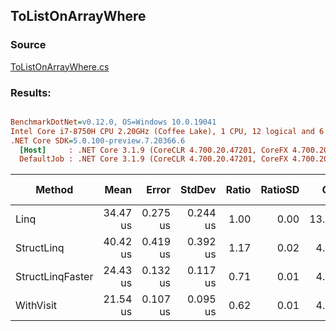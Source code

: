 ﻿## ToListOnArrayWhere

### Source
[ToListOnArrayWhere.cs](../../src/StructLinq.Benchmark/ToListOnArrayWhere.cs)

### Results:
``` ini

BenchmarkDotNet=v0.12.0, OS=Windows 10.0.19041
Intel Core i7-8750H CPU 2.20GHz (Coffee Lake), 1 CPU, 12 logical and 6 physical cores
.NET Core SDK=5.0.100-preview.7.20366.6
  [Host]     : .NET Core 3.1.9 (CoreCLR 4.700.20.47201, CoreFX 4.700.20.47203), X64 RyuJIT
  DefaultJob : .NET Core 3.1.9 (CoreCLR 4.700.20.47201, CoreFX 4.700.20.47203), X64 RyuJIT


```
|           Method |     Mean |    Error |   StdDev | Ratio | RatioSD |   Gen 0 |  Gen 1 | Gen 2 | Allocated |
|----------------- |---------:|---------:|---------:|------:|--------:|--------:|-------:|------:|----------:|
|             Linq | 34.47 us | 0.275 us | 0.244 us |  1.00 |    0.00 | 13.9771 | 2.7466 |     - |  64.34 KB |
|       StructLinq | 40.42 us | 0.419 us | 0.392 us |  1.17 |    0.02 |  4.2114 | 0.2441 |     - |  19.65 KB |
| StructLinqFaster | 24.43 us | 0.132 us | 0.117 us |  0.71 |    0.01 |  4.2419 | 0.2747 |     - |  19.59 KB |
|        WithVisit | 21.54 us | 0.107 us | 0.095 us |  0.62 |    0.01 |  4.2419 | 0.2747 |     - |  19.59 KB |
